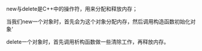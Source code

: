 new与delete是C++中的操作符，用来分配和释放内存；

当我们new一个对象时，首先会为这个对象分配内存，然后调用构造函数初始化对象‘

delete一个对象时，首先调用析构函数做一些清除工作，再释放内存。